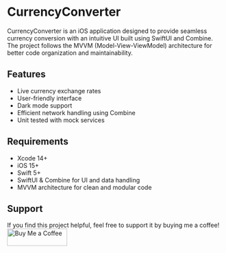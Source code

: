 # CurrencyConverter

CurrencyConverter is an iOS application designed to provide seamless currency conversion with an intuitive UI built using SwiftUI and Combine. The project follows the MVVM (Model-View-ViewModel) architecture for better code organization and maintainability.

## Features
- Live currency exchange rates
- User-friendly interface
- Dark mode support
- Efficient network handling using Combine
- Unit tested with mock services

## Requirements
- Xcode 14+
- iOS 15+
- Swift 5+
- SwiftUI & Combine for UI and data handling
- MVVM architecture for clean and modular code

## Support
If you find this project helpful, feel free to support it by buying me a coffee!  
<a href="https://www.buymeacoffee.com/aligungor" target="_blank">
  <img src="https://cdn.buymeacoffee.com/buttons/v2/default-yellow.png" alt="Buy Me a Coffee" style="height: 40px; width: 140px;">
</a>
